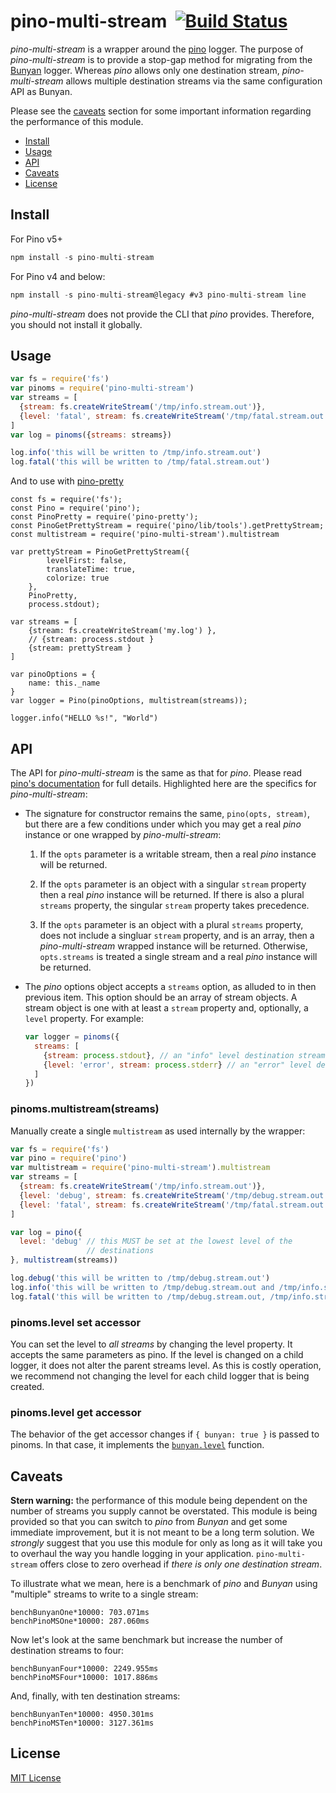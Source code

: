 # pino-multi-stream &nbsp;[![Build Status](https://travis-ci.org/pinojs/pino-multi-stream.svg?branch=master)](https://travis-ci.org/pinojs/pino-multi-stream)

*pino-multi-stream* is a wrapper around the [pino](pino) logger. The purpose
of *pino-multi-stream* is to provide a stop-gap method for migrating from the
[Bunyan](bunyan) logger. Whereas *pino* allows only one destination stream,
*pino-multi-stream* allows multiple destination streams via the same
configuration API as Bunyan.

Please see the [caveats](#caveats) section for some important information
regarding the performance of this module.

+ [Install](#install)
+ [Usage](#usage)
+ [API](#api)
+ [Caveats](#caveats)
+ [License](#license)

[pino]: https://npm.im/pino
[bunyan]: https://npm.im/bunyan

<a id="install"></a>
## Install

For Pino v5+

```js
npm install -s pino-multi-stream
```

For Pino v4 and below:

```js
npm install -s pino-multi-stream@legacy #v3 pino-multi-stream line
```

*pino-multi-stream* does not provide the CLI that *pino* provides. Therefore,
you should not install it globally.

<a id="usage"></a>
## Usage

```js
var fs = require('fs')
var pinoms = require('pino-multi-stream')
var streams = [
  {stream: fs.createWriteStream('/tmp/info.stream.out')},
  {level: 'fatal', stream: fs.createWriteStream('/tmp/fatal.stream.out')}
]
var log = pinoms({streams: streams})

log.info('this will be written to /tmp/info.stream.out')
log.fatal('this will be written to /tmp/fatal.stream.out')
```
And to use with [pino-pretty](https://github.com/pinojs/pino-pretty)
```
const fs = require('fs');
const Pino = require('pino');
const PinoPretty = require('pino-pretty');
const PinoGetPrettyStream = require('pino/lib/tools').getPrettyStream;
const multistream = require('pino-multi-stream').multistream

var prettyStream = PinoGetPrettyStream({
        levelFirst: false,
        translateTime: true,
        colorize: true
    },
    PinoPretty,
    process.stdout);

var streams = [
    {stream: fs.createWriteStream('my.log') },
    // {stream: process.stdout }
    {stream: prettyStream }
]

var pinoOptions = {
    name: this._name
}
var logger = Pino(pinoOptions, multistream(streams));

logger.info("HELLO %s!", "World")
```

<a id="api"></a>
## API

The API for *pino-multi-stream* is the same as that for *pino*. Please
read [pino's documentation][pinoapi] for full details. Highlighted here are
the specifics for *pino-multi-stream*:

+ The signature for constructor remains the same, `pino(opts, stream)`, but
  there are a few conditions under which you may get a real *pino* instance
  or one wrapped by *pino-multi-stream*:

  1. If the `opts` parameter is a writable stream, then a real *pino*
     instance will be returned.

  2. If the `opts` parameter is an object with a singular `stream` property
     then a real *pino* instance will be returned. If there is also a plural
     `streams` property, the singular `stream` property takes precedence.

  3. If the `opts` parameter is an object with a plural `streams` property,
     does not include a singluar `stream` property, and is an array, then
     a *pino-multi-stream* wrapped instance will be returned. Otherwise,
     `opts.streams` is treated a single stream and a real *pino* instance
     will be returned.

+ The *pino* options object accepts a `streams` option, as alluded to in then
  previous item. This option should be an array of stream objects. A stream
  object is one with at least a `stream` property and, optionally, a `level`
  property. For example:

  ```js
  var logger = pinoms({
    streams: [
      {stream: process.stdout}, // an "info" level destination stream
      {level: 'error', stream: process.stderr} // an "error" level destination stream
    ]
  })
  ```

[pinoapi]: https://github.com/pinojs/pino#api

### pinoms.multistream(streams)

Manually create a single `multistream` as used internally by the
wrapper:

```js
var fs = require('fs')
var pino = require('pino')
var multistream = require('pino-multi-stream').multistream
var streams = [
  {stream: fs.createWriteStream('/tmp/info.stream.out')},
  {level: 'debug', stream: fs.createWriteStream('/tmp/debug.stream.out')},
  {level: 'fatal', stream: fs.createWriteStream('/tmp/fatal.stream.out')}
]

var log = pino({
  level: 'debug' // this MUST be set at the lowest level of the
                 // destinations
}, multistream(streams))

log.debug('this will be written to /tmp/debug.stream.out')
log.info('this will be written to /tmp/debug.stream.out and /tmp/info.stream.out')
log.fatal('this will be written to /tmp/debug.stream.out, /tmp/info.stream.out and /tmp/fatal.stream.out')
```

### pinoms.level set accessor

You can set the level to _all streams_ by changing the level property.
It accepts the same parameters as pino. If the level is changed on a
child logger, it does not alter the parent streams level. As this is
costly operation, we recommend not changing the level for each child
logger that is being created.

### pinoms.level get accessor

The behavior of the get accessor changes if `{ bunyan: true }` is passed
to pinoms. In that case, it implements the
[`bunyan.level`](https://github.com/trentm/node-bunyan#levels) function.

<a id="caveats"></a>
## Caveats

**Stern warning:** the performance of this module being dependent on the number
of streams you supply cannot be overstated. This module is being provided so
that you can switch to *pino* from *Bunyan* and get some immediate improvement,
but it is not meant to be a long term solution. We *strongly* suggest that you
use this module for only as long as it will take you to overhaul the way
you handle logging in your application. `pino-multi-stream` offers close
to zero overhead if _there is only one destination stream_.

To illustrate what we mean, here is a benchmark of *pino* and *Bunyan* using
"multiple" streams to write to a single stream:

```
benchBunyanOne*10000: 703.071ms
benchPinoMSOne*10000: 287.060ms
```

Now let's look at the same benchmark but increase the number of destination
streams to four:

```
benchBunyanFour*10000: 2249.955ms
benchPinoMSFour*10000: 1017.886ms
```

And, finally, with ten destination streams:

```
benchBunyanTen*10000: 4950.301ms
benchPinoMSTen*10000: 3127.361ms
```

<a id="license"></a>
## License

[MIT License](http://jsumners.mit-license.org/)

